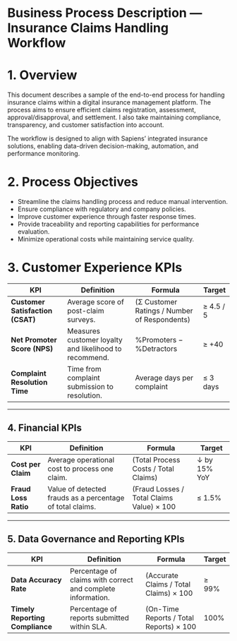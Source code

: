 # Business Process Description — Insurance Claims Handling Workflow

# 1. Overview
This document describes a sample of the end-to-end process for handling insurance claims within a digital insurance management platform. The process aims to ensure efficient claims registration, assessment, approval/disapproval, and settlement. I also take maintaining compliance, transparency, and customer satisfaction into account.

The workflow is designed to align with Sapiens’ integrated insurance solutions, enabling data-driven decision-making, automation, and performance monitoring.

# 2. Process Objectives
- Streamline the claims handling process and reduce manual intervention.  
- Ensure compliance with regulatory and company policies.  
- Improve customer experience through faster response times.  
- Provide traceability and reporting capabilities for performance evaluation.  
- Minimize operational costs while maintaining service quality.


# 3. Customer Experience KPIs
| KPI | Definition | Formula | Target |
|-----|-------------|----------|---------|
| **Customer Satisfaction (CSAT)** | Average score of post-claim surveys. | (Σ Customer Ratings / Number of Respondents) | ≥ 4.5 / 5 |
| **Net Promoter Score (NPS)** | Measures customer loyalty and likelihood to recommend. | %Promoters − %Detractors | ≥ +40 |
| **Complaint Resolution Time** | Time from complaint submission to resolution. | Average days per complaint | ≤ 3 days |

---

## 4. Financial KPIs
| KPI | Definition | Formula | Target |
|-----|-------------|----------|---------|
| **Cost per Claim** | Average operational cost to process one claim. | (Total Process Costs / Total Claims) | ↓ by 15% YoY |
| **Fraud Loss Ratio** | Value of detected frauds as a percentage of total claims. | (Fraud Losses / Total Claims Value) × 100 | ≤ 1.5% |

---

## 5. Data Governance and Reporting KPIs
| KPI | Definition | Formula | Target |
|-----|-------------|----------|---------|
| **Data Accuracy Rate** | Percentage of claims with correct and complete information. | (Accurate Claims / Total Claims) × 100 | ≥ 99% |
| **Timely Reporting Compliance** | Percentage of reports submitted within SLA. | (On-Time Reports / Total Reports) × 100 | 100% |
